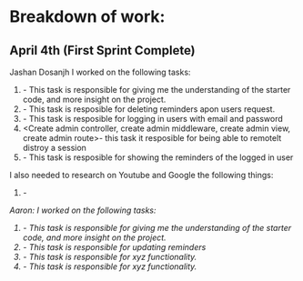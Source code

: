 # Breakdown of work:
## April 4th (First Sprint Complete)
Jashan Dosanjh
I worked on the following tasks:
1. <Watch Videos one-three>- This task is responsible for giving me the understanding of the starter code, and more insight on the project.
2. <Delete Reminder>- This task is resposible for deleting reminders apon users request.
3. <Complete loginSubmit>- This task is resposible for logging in users with email and password
4. <Create admin controller, create admin middleware, create admin view, create admin route>- this task it resposible for being able to remotelt distroy a session
5. <Change hard-code in reminder_controller>- This task is resposible for showing the reminders of the logged in user

I also needed to research on Youtube and Google the following things:
1. <I had to research on what things like findIndex do and how to work with them. The research was through google. >-

Aaron:
I worked on the following tasks:
1. <Watch Videos one-three>- This task is responsible for giving me the understanding of the starter code, and more insight on the project.
2. <update reminder>- This task is responsible for updating reminders
3. <Insert Some Task Here>- This task is responsible for xyz functionality.
4. <Insert Some Task Here>- This task is responsible for xyz functionality.


